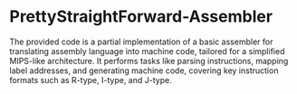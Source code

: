 # PrettyStraightForward-Assembler
The provided code is a partial implementation of a basic assembler for translating assembly language into machine code, tailored for a simplified MIPS-like architecture. It performs tasks like parsing instructions, mapping label addresses, and generating machine code, covering key instruction formats such as R-type, I-type, and J-type. 
